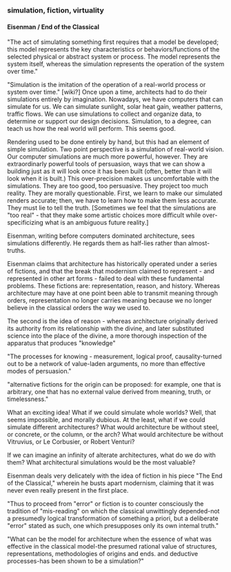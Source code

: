 ### simulation, fiction, virtuality
#### Eisenman / End of the Classical

"The act of simulating something first requires that a model be developed; this model represents the key characteristics or behaviors/functions of the selected physical or abstract system or process. The model represents the system itself, whereas the simulation represents the operation of the system over time."

"Simulation is the imitation of the operation of a real-world process or system over time." [wiki?] Once upon a time, architects had to do their simulations entirely by imagination. Nowadays, we have computers that can simulate for us. We can simulate sunlight, solar heat gain, weather patterns, traffic flows. We can use simulations to collect and organize data, to determine or support our design decisions. Simulation, to a degree, can teach us how the real world will perform. This seems good.

Rendering used to be done entirely by hand, but this had an element of simple simulation. Two point perspective is a simulation of real-world vision. Our computer simulations are much more powerful, however. They are extraordinarly powerful tools of persuasion, ways that we can show a building just as it will look once it has been built (often, better than it will look when it is built.) This over-precision makes us uncomfortable with the simulations. They are too good, too persuasive. They project too much reality. They are morally questionable. First, we learn to make our simulated renders accurate; then, we have to learn how to make them less accurate. They must lie to tell the truth. [Sometimes we feel that the simulations are "too real" - that they make some artistic choices more difficult while over-specificizing what is an ambiguous future reality.]

Eisenman, writing before computers dominated architecture, sees simulations differently. He regards them as half-lies rather than almost-truths.

Eisenman claims that architecture has historically operated under a series of fictions, and that the break that modernism claimed to represent - and represented in other art forms - failed to deal with these fundamental problems. These fictions are: representation, reason, and history. Whereas architecture may have at one point been able to transmit meaning through orders, representation no longer carries meaning because we no longer believe in the classical orders the way we used to.

The second is the idea of reason - whereas architecture originally derived its authority from its relationship with the divine, and later substituted science into the place of the divine, a more thorough inspection of the apparatus that produces "knowledge" 

"The processes for knowing - measurement, logical proof, causality-turned out to be a network of value-laden arguments, no more than effective modes of persuasion."

"alternative fictions for the origin can be proposed: for example, one that is arbitrary, one that has no external value derived from meaning, truth, or timelessness."

What an exciting idea! What if we could simulate whole worlds? Well, that seems impossible, and morally dubious. At the least, what if we could simulate different architectures? What would architecture be without steel, or concrete, or the column, or the arch? What would architecture be without Vitruvius, or Le Corbusier, or Robert Venturi? 

If we can imagine an infinity of alterate architectures, what do we do with them? What architectural simulations would be the most valuable? 



Eisenman deals very delicately with the idea of fiction in his piece "The End of the Classical," wherein he busts apart modernism, claiming that it was never even really present in the first place.

"Thus to proceed from "error" or fiction is to counter consciously the tradition of "mis-reading" on which the classical unwittingly depended-not a presumedly logical transformation of something a priori, but a deliberate "error" stated as such, one which presupposes only its own intemal truth."

"What can be the model for architecture when the essence of what was effective in the classical model-the presumed rational value of structures, representations, methodologies of origins and ends. and deductive processes-has been shown to be a simulation?"




